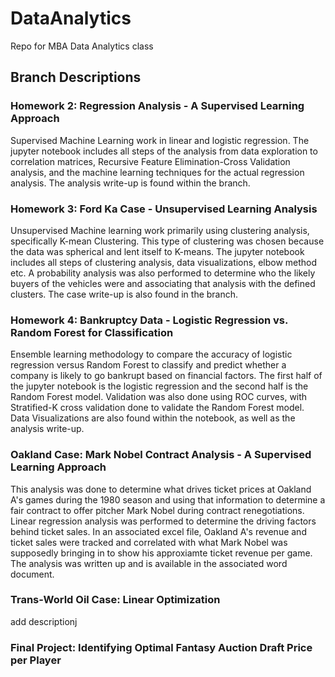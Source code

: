# DataAnalytics
Repo for MBA Data Analytics class

## Branch Descriptions
### Homework 2:  Regression Analysis - A Supervised Learning Approach
Supervised Machine Learning work in linear and logistic regression.  The jupyter notebook includes all steps of the analysis from data exploration to correlation matrices, Recursive Feature Elimination-Cross Validation analysis, and the machine learning techniques for the actual regression analysis.  The analysis write-up is found within the branch.

### Homework 3:  Ford Ka Case - Unsupervised Learning Analysis
Unsupervised Machine learning work primarily using clustering analysis, specifically K-mean Clustering.  This type of clustering was chosen because the data was spherical and lent itself to K-means.  The jupyter notebook includes all steps of clustering analysis, data visualizations, elbow method etc.  A probability analysis was also performed to determine who the likely buyers of the vehicles were and associating that analysis with the defined clusters.  The case write-up is also found in the branch.

### Homework 4:  Bankruptcy Data - Logistic Regression vs. Random Forest for Classification
Ensemble learning methodology to compare the accuracy of logistic regression versus Random Forest to classify and predict whether a company is likely to go bankrupt based on financial factors.  The first half of the jupyter notebook is the logistic regression and the second half is the Random Forest model.  Validation was also done using ROC curves, with Stratified-K cross validation done to validate the Random Forest model.  Data Visualizations are also found within the notebook, as well as the analysis write-up.

### Oakland Case:  Mark Nobel Contract Analysis - A Supervised Learning Approach
This analysis was done to determine what drives ticket prices at Oakland A's games during the 1980 season and using that information to determine a fair contract to offer pitcher Mark Nobel during contract renegotiations.  Linear regression analysis was performed to determine the driving factors behind ticket sales.  In an associated excel file, Oakland A's revenue and ticket sales were tracked and correlated with what Mark Nobel was supposedly bringing in to show his approxiamte ticket revenue per game.  The analysis was written up and is available in the associated word document.

### Trans-World Oil Case:  Linear Optimization
add descriptionj

### Final Project:  Identifying Optimal Fantasy Auction Draft Price per Player
